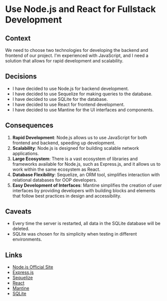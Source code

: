 # Use Node.js and React for Fullstack Development

## Context
We need to choose two technologies for developing the backend and frontend of our project. I'm experienced with JavaScript, and I need a solution that allows for rapid development and scalability.

## Decisions
- I have decided to use Node.js for backend development.
- I have decided to use Sequelize for making queries to the database.
- I have decided to use SQLite for the database.
- I have decided to use React for frontend development.
- I have decided to use Mantine for the UI interfaces and components.

## Consequences
1. **Rapid Development**: Node.js allows us to use JavaScript for both frontend and backend, speeding up development.
2. **Scalability**: Node.js is designed for building scalable network applications.
3. **Large Ecosystem**: There is a vast ecosystem of libraries and frameworks available for Node.js, such as Express.js, and it allows us to work within the same ecosystem as React.
4. **Database Flexibility**: Sequelize, an ORM tool, simplifies interaction with relational databases for OOP developers.
5. **Easy Development of Interfaces**: Mantine simplifies the creation of user interfaces by providing developers with building blocks and elements that follow best practices in design and accessibility.

## Caveats
- Every time the server is restarted, all data in the SQLite database will be deleted.
- SQLite was chosen for its simplicity when testing in different environments.

## Links
- [Node.js Official Site](https://nodejs.org/)
- [Express.js](https://expressjs.com/)
- [Sequelize](https://sequelize.org/)
- [React](https://react.dev/)
- [Mantine](https://mantine.dev/)
- [SQLite](https://www.sqlite.org/)
